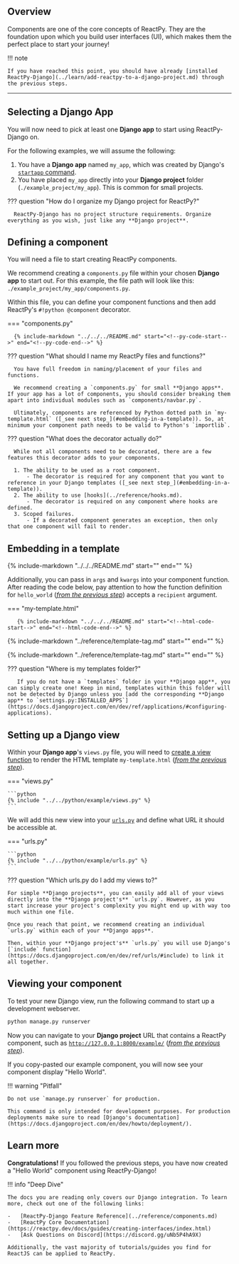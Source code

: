 ## Overview

<p class="intro" markdown>

Components are one of the core concepts of ReactPy. They are the foundation upon which you build user interfaces (UI), which makes them the perfect place to start your journey!

</p>

!!! note

    If you have reached this point, you should have already [installed ReactPy-Django](../learn/add-reactpy-to-a-django-project.md) through the previous steps.

---

## Selecting a Django App

You will now need to pick at least one **Django app** to start using ReactPy-Django on.

For the following examples, we will assume the following:

1. You have a **Django app** named `my_app`, which was created by Django's [`startapp` command](https://docs.djangoproject.com/en/dev/intro/tutorial01/#creating-the-polls-app).
2. You have placed `my_app` directly into your **Django project** folder (`./example_project/my_app`). This is common for small projects.

??? question "How do I organize my Django project for ReactPy?"

      ReactPy-Django has no project structure requirements. Organize everything as you wish, just like any **Django project**.

## Defining a component

You will need a file to start creating ReactPy components.

We recommend creating a `components.py` file within your chosen **Django app** to start out. For this example, the file path will look like this: `./example_project/my_app/components.py`.

Within this file, you can define your component functions and then add ReactPy's `#!python @component` decorator.

=== "components.py"

      {% include-markdown "../../../README.md" start="<!--py-code-start-->" end="<!--py-code-end-->" %}

??? question "What should I name my ReactPy files and functions?"

      You have full freedom in naming/placement of your files and functions.

      We recommend creating a `components.py` for small **Django apps**. If your app has a lot of components, you should consider breaking them apart into individual modules such as `components/navbar.py`.

      Ultimately, components are referenced by Python dotted path in `my-template.html` ([_see next step_](#embedding-in-a-template)). So, at minimum your component path needs to be valid to Python's `importlib`.

??? question "What does the decorator actually do?"

      While not all components need to be decorated, there are a few features this decorator adds to your components.

      1. The ability to be used as a root component.
          - The decorator is required for any component that you want to reference in your Django templates ([_see next step_](#embedding-in-a-template)).
      2. The ability to use [hooks](../reference/hooks.md).
          - The decorator is required on any component where hooks are defined.
      3. Scoped failures.
          - If a decorated component generates an exception, then only that one component will fail to render.

## Embedding in a template

{% include-markdown "../../../README.md" start="<!--html-header-start-->" end="<!--html-header-end-->" %}

Additionally, you can pass in `args` and `kwargs` into your component function. After reading the code below, pay attention to how the function definition for `hello_world` ([_from the previous step_](#defining-a-component)) accepts a `recipient` argument.

=== "my-template.html"

       {% include-markdown "../../../README.md" start="<!--html-code-start-->" end="<!--html-code-end-->" %}

{% include-markdown "../reference/template-tag.md" start="<!--context-start-->" end="<!--context-end-->" %}

{% include-markdown "../reference/template-tag.md" start="<!--multiple-components-start-->" end="<!--multiple-components-end-->" %}

??? question "Where is my templates folder?"

       If you do not have a `templates` folder in your **Django app**, you can simply create one! Keep in mind, templates within this folder will not be detected by Django unless you [add the corresponding **Django app** to `settings.py:INSTALLED_APPS`](https://docs.djangoproject.com/en/dev/ref/applications/#configuring-applications).

## Setting up a Django view

Within your **Django app**'s `views.py` file, you will need to [create a view function](https://docs.djangoproject.com/en/dev/intro/tutorial01/#write-your-first-view) to render the HTML template `my-template.html` ([_from the previous step_](#embedding-in-a-template)).

=== "views.py"

    ```python
    {% include "../../python/example/views.py" %}
    ```

We will add this new view into your [`urls.py`](https://docs.djangoproject.com/en/dev/intro/tutorial01/#write-your-first-view) and define what URL it should be accessible at.

=== "urls.py"

    ```python
    {% include "../../python/example/urls.py" %}
    ```

??? question "Which urls.py do I add my views to?"

    For simple **Django projects**, you can easily add all of your views directly into the **Django project's** `urls.py`. However, as you start increase your project's complexity you might end up with way too much within one file.

    Once you reach that point, we recommend creating an individual `urls.py` within each of your **Django apps**.

    Then, within your **Django project's** `urls.py` you will use Django's [`include` function](https://docs.djangoproject.com/en/dev/ref/urls/#include) to link it all together.

## Viewing your component

To test your new Django view, run the following command to start up a development webserver.

```bash linenums="0"
python manage.py runserver
```

Now you can navigate to your **Django project** URL that contains a ReactPy component, such as [`http://127.0.0.1:8000/example/`](http://127.0.0.1:8000/example/) ([_from the previous step_](#setting-up-a-django-view)).

If you copy-pasted our example component, you will now see your component display "Hello World".

!!! warning "Pitfall"

    Do not use `manage.py runserver` for production.

    This command is only intended for development purposes. For production deployments make sure to read [Django's documentation](https://docs.djangoproject.com/en/dev/howto/deployment/).

## Learn more

**Congratulations!** If you followed the previous steps, you have now created a "Hello World" component using ReactPy-Django!

!!! info "Deep Dive"

    The docs you are reading only covers our Django integration. To learn more, check out one of the following links:

    -   [ReactPy-Django Feature Reference](../reference/components.md)
    -   [ReactPy Core Documentation](https://reactpy.dev/docs/guides/creating-interfaces/index.html)
    -   [Ask Questions on Discord](https://discord.gg/uNb5P4hA9X)

    Additionally, the vast majority of tutorials/guides you find for ReactJS can be applied to ReactPy.
